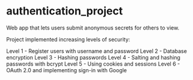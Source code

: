 # authentication_project

Web app that lets users submit anonymous secrets for others to view.

Project implemented increasing levels of security:

Level 1 - Register users with username and password
Level 2 - Database encryption
Level 3 - Hashing passwords
Level 4 - Salting and hashing passwords with bcrypt
Level 5 - Using cookies and sessions
Level 6 - OAuth 2.0 and implementing sign-in with Google
